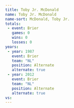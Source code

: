 ```yaml
---
title: Toby Jr. McDonald
name: Toby Jr. McDonald
name-sort: McDonald, Toby Jr.
totals:
 - event: Brier
   games: 0
   wins: 0
   losses: 0
years:
 - year: 1987
   event: Brier
   team: "NL"
   position: Alternate
   alternate: true
 - year: 2012
   event: Brier
   team: "NL"
   position: Alternate
   alternate: true
vs:
---
```

